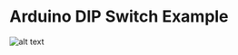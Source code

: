 # Arduino DIP Switch Example

![alt text](https://raw.githubusercontent.com/username/projectname/branch/path/to/img.png)
